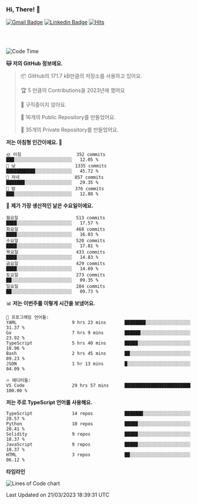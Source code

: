 ### Hi, There! 👋


[![Gmail Badge](https://img.shields.io/badge/-725psh@gmail.com-c14438?style=flat&logo=Gmail&logoColor=white&link=mailto:725psh@gmail.com)](mailto:725psh@gmail.com) 
[![Linkedin Badge](https://img.shields.io/badge/-soohanpark-0072b1?style=flat&logo=Linkedin&logoColor=white&link=https://www.linkedin.com/in/soohanpark/)](https://www.linkedin.com/in/soohanpark/) 
[![Hits](https://hits.seeyoufarm.com/api/count/incr/badge.svg?url=https%3A%2F%2Fgithub.com%2FSoohan-Park&count_bg=%23000000&title_bg=%23828282&icon=gradle.svg&icon_color=%23FFFFFF&title=Visited&edge_flat=false)](https://hits.seeyoufarm.com)  

<br />
<br />

<!--START_SECTION:waka-->
![Code Time](http://img.shields.io/badge/Code%20Time-694%20hrs%2041%20mins-blue)

**🐱 저의 GitHub 정보에요.** 

> 📦 GitHub의 171.7 kB만큼의 저장소를 사용하고 있어요. 
 > 
> 🏆 5 만큼의 Contributions을 2023년에 했어요
 > 
> 🚫 구직중이지 않아요.
 > 
> 📜 16개의 Public Repository를 만들었어요. 
 > 
> 🔑 35개의 Private Repository를 만들었어요. 
 > 
**저는 아침형 인간이에요. 🐤** 

```text
🌞 아침                     352 commits         ███░░░░░░░░░░░░░░░░░░░░░░   12.05 % 
🌆 낮　                     1335 commits        ███████████░░░░░░░░░░░░░░   45.72 % 
🌃 저녁                     857 commits         ███████░░░░░░░░░░░░░░░░░░   29.35 % 
🌙 밤　                     376 commits         ███░░░░░░░░░░░░░░░░░░░░░░   12.88 % 
```
📅 **제가 가장 생산적인 날은 수요일이에요.** 

```text
월요일                      513 commits         ████░░░░░░░░░░░░░░░░░░░░░   17.57 % 
화요일                      468 commits         ████░░░░░░░░░░░░░░░░░░░░░   16.03 % 
수요일                      520 commits         ████░░░░░░░░░░░░░░░░░░░░░   17.81 % 
목요일                      433 commits         ████░░░░░░░░░░░░░░░░░░░░░   14.83 % 
금요일                      429 commits         ████░░░░░░░░░░░░░░░░░░░░░   14.69 % 
토요일                      273 commits         ██░░░░░░░░░░░░░░░░░░░░░░░   09.35 % 
일요일                      284 commits         ██░░░░░░░░░░░░░░░░░░░░░░░   09.73 % 
```


📊 **저는 이번주를 이렇게 시간을 보냈어요.** 

```text
💬 프로그래밍 언어들: 
YAML                     9 hrs 23 mins       ████████░░░░░░░░░░░░░░░░░   31.37 % 
Go                       7 hrs 9 mins        ██████░░░░░░░░░░░░░░░░░░░   23.92 % 
TypeScript               5 hrs 40 mins       █████░░░░░░░░░░░░░░░░░░░░   18.96 % 
Bash                     2 hrs 45 mins       ██░░░░░░░░░░░░░░░░░░░░░░░   09.23 % 
JSON                     1 hr 13 mins        █░░░░░░░░░░░░░░░░░░░░░░░░   04.09 % 

🔥 에디터들: 
VS Code                  29 hrs 57 mins      █████████████████████████   100.00 % 
```

**저는 주로 TypeScript 언어를 사용해요.** 

```text
TypeScript               14 repos            ███████░░░░░░░░░░░░░░░░░░   28.57 % 
Python                   10 repos            █████░░░░░░░░░░░░░░░░░░░░   20.41 % 
Solidity                 9 repos             █████░░░░░░░░░░░░░░░░░░░░   18.37 % 
JavaScript               9 repos             █████░░░░░░░░░░░░░░░░░░░░   18.37 % 
HTML                     3 repos             ██░░░░░░░░░░░░░░░░░░░░░░░   06.12 % 
```



**타임라인**

![Lines of Code chart](https://raw.githubusercontent.com/Soohan-Park/Soohan-Park/master/assets/bar_graph.png)


 Last Updated on 21/03/2023 18:39:31 UTC
<!--END_SECTION:waka-->
